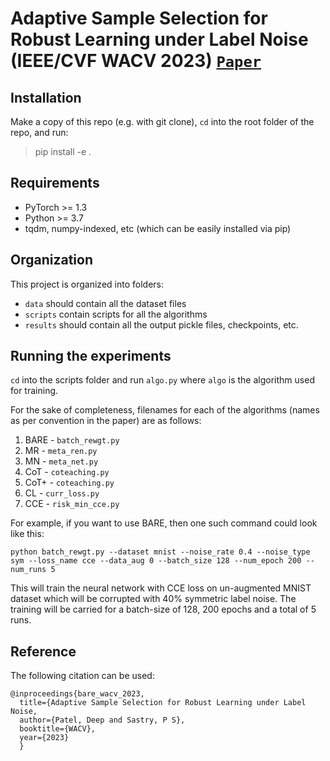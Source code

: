 # Adaptive Sample Selection for Robust Learning under Label Noise (IEEE/CVF WACV 2023) [`Paper`](https://arxiv.org/abs/2106.15292)

## Installation

Make a copy of this repo (e.g. with git clone), ```cd``` into the root folder of the repo, and run:

> pip install -e .

## Requirements
- PyTorch >= 1.3
- Python >= 3.7
- tqdm, numpy-indexed, etc (which can be easily installed via pip)

## Organization

This project is organized into folders:
- ```data``` should contain all the dataset files
- ```scripts``` contain scripts for all the algorithms
- ```results``` should contain all the output pickle files, checkpoints, etc.

## Running the experiments

```cd``` into the scripts folder and run ```algo.py``` where ```algo```  is the algorithm used for training.

For the sake of completeness, filenames for each of the algorithms (names as per convention in the paper) are as follows:
1. BARE - ```batch_rewgt.py```
2. MR - ```meta_ren.py```
3. MN - ```meta_net.py```
4. CoT - ```coteaching.py```
5. CoT+ - ```coteaching.py```
6. CL - ```curr_loss.py```
7. CCE - ```risk_min_cce.py```

For example, if you want to use BARE, then one such command could look like this:

```
python batch_rewgt.py --dataset mnist --noise_rate 0.4 --noise_type sym --loss_name cce --data_aug 0 --batch_size 128 --num_epoch 200 --num_runs 5 
```

This will train the neural network with CCE loss on un-augmented MNIST dataset which will be corrupted with 40% symmetric label noise. The training will be carried for a batch-size of 128, 200 epochs and a total of 5 runs.


## Reference

The following citation can be used:

```
@inproceedings{bare_wacv_2023,
  title={Adaptive Sample Selection for Robust Learning under Label Noise,
  author={Patel, Deep and Sastry, P S},
  booktitle={WACV},
  year={2023}
  }
```
